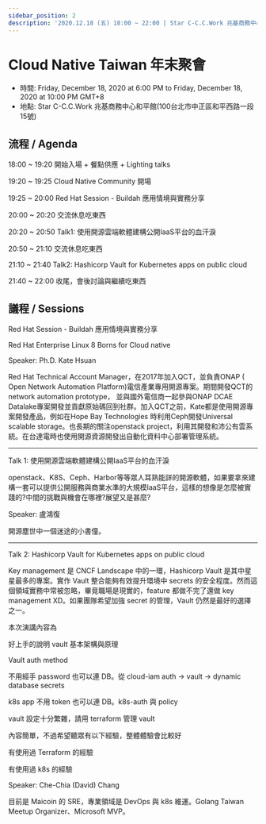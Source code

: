 ```yaml
---
sidebar_position: 2
description: '2020.12.18 (五) 18:00 ~ 22:00 | Star C-C.C.Work 兆基商務中心和平館'
---
```


# Cloud Native Taiwan 年末聚會
- 時間: Friday, December 18, 2020 at 6:00 PM to Friday, December 18, 2020 at 10:00 PM GMT+8
- 地點: Star C-C.C.Work 兆基商務中心和平館(100台北市中正區和平西路一段15號)

## 流程 / Agenda
18:00 ~ 19:20 開始入場 + 餐點供應 + Lighting talks

19:20 ~ 19:25 Cloud Native Community 開場

19:25 ~ 20:00 Red Hat Session - Buildah 應用情境與實務分享

20:00 ~ 20:20 交流休息吃東西

20:20 ~ 20:50 Talk1: 使用開源雲端軟體建構公開IaaS平台的血汗淚

20:50 ~ 21:10 交流休息吃東西

21:10 ~ 21:40 Talk2: Hashicorp Vault for Kubernetes apps on public cloud

21:40 ~ 22:00 收尾，會後討論與繼續吃東西

## 議程 / Sessions

Red Hat Session - Buildah 應用情境與實務分享

Red Hat Enterprise Linux 8 Borns for Cloud native

Speaker: Ph.D. Kate Hsuan

Red Hat Technical Account Manager，在2017年加入QCT，並負責ONAP ( Open Network Automation Platform)電信產業專用開源專案。期間開發QCT的network automation prototype， 並與國外電信商一起參與ONAP DCAE Datalake專案開發並貢獻原始碼回到社群。加入QCT之前，Kate都是使用開源專案開發產品，例如在Hope Bay Technologies 時利用Ceph開發Universal scalable storage。也長期的關注openstack project，利用其開發和沛公有雲系統。在台達電時也使用開源資源開發出自動化資料中心部署管理系統。

-----

Talk 1: 使用開源雲端軟體建構公開IaaS平台的血汗淚

openstack、K8S、Ceph、Harbor等等眾人耳熟能詳的開源軟體，如果要拿來建構一套可以提供公開服務與商業水準的大規模IaaS平台，這樣的想像是怎麼被實踐的?中間的挑戰與機會在哪裡?展望又是甚麼?

Speaker: 盧鴻復

開源塵世中一個迷途的小書僮。

-----

Talk 2: Hashicorp Vault for Kubernetes apps on public cloud

Key management 是 CNCF Landscape 中的一環，Hashicorp Vault 是其中星星最多的專案。實作 Vault 整合能夠有效提升環境中 secrets 的安全程度。然而這個領域實務中常被忽略，畢竟職場是現實的，feature 都做不完了還做 key management XD。如果團隊希望加強 secret 的管理，Vault 仍然是最好的選擇之一。

本次演講內容為

好上手的說明 vault 基本架構與原理

Vault auth method

不用經手 password 也可以連 DB。從 cloud-iam auth -> vault -> dynamic database secrets

k8s app 不用 token 也可以連 DB。k8s-auth 與 policy

vault 設定十分繁雜，請用 terraform 管理 vault

內容簡單，不過希望聽眾有以下經驗，整體體驗會比較好

有使用過 Terraform 的經驗

有使用過 k8s 的經驗

Speaker: Che-Chia (David) Chang

目前是 Maicoin 的 SRE，專業領域是 DevOps 與 k8s 維運。Golang Taiwan Meetup Organizer、Microsoft MVP。
